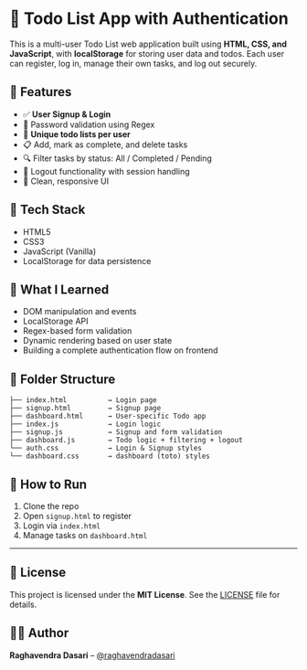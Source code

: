 # 📝 Todo List App with Authentication

This is a multi-user Todo List web application built using **HTML, CSS, and JavaScript**, with **localStorage** for storing user data and todos. Each user can register, log in, manage their own tasks, and log out securely.

## 🔑 Features

- ✅ **User Signup & Login**
- 🔐 Password validation using Regex
- 🧾 **Unique todo lists per user**
- 📋 Add, mark as complete, and delete tasks
- 🔍 Filter tasks by status: All / Completed / Pending
- 🚪 Logout functionality with session handling
- 🎨 Clean, responsive UI

## 📂 Tech Stack

- HTML5
- CSS3
- JavaScript (Vanilla)
- LocalStorage for data persistence

## 🧠 What I Learned

- DOM manipulation and events
- LocalStorage API
- Regex-based form validation
- Dynamic rendering based on user state
- Building a complete authentication flow on frontend

## 📁 Folder Structure

```
├── index.html          → Login page
├── signup.html         → Signup page
├── dashboard.html      → User-specific Todo app
├── index.js            → Login logic
├── signup.js           → Signup and form validation
├── dashboard.js        → Todo logic + filtering + logout
└── auth.css            → Login & Signup styles
└── dashboard.css       → dashboard (toto) styles
```

## 🚀 How to Run

1. Clone the repo
2. Open `signup.html` to register
3. Login via `index.html`
4. Manage tasks on `dashboard.html`

---

## 📄 License

This project is licensed under the **MIT License**. See the [LICENSE](./LICENSE) file for details.

## 👨‍💻 Author

**Raghavendra Dasari** – [@raghavendradasari](https://www.linkedin.com/in/raghavendra-dasari)
